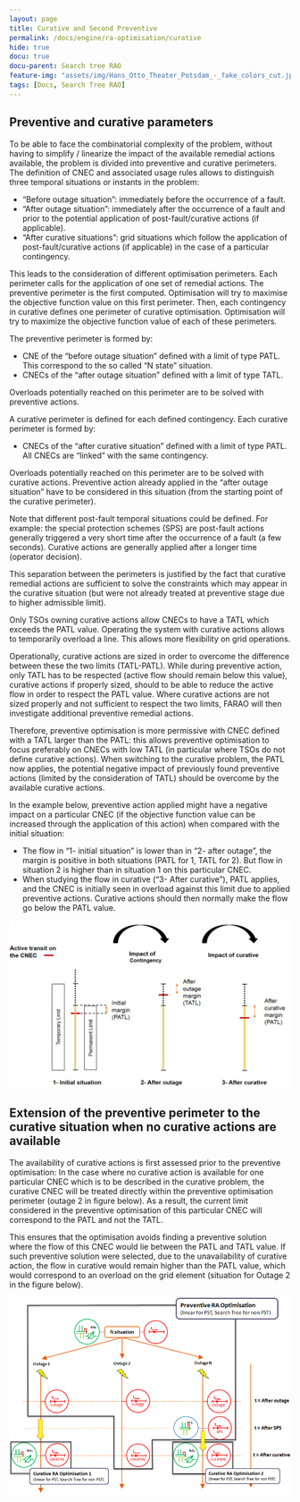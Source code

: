 ```yaml
---
layout: page
title: Curative and Second Preventive
permalink: /docs/engine/ra-optimisation/curative
hide: true
docu: true
docu-parent: Search tree RAO
feature-img: "assets/img/Hans_Otto_Theater_Potsdam_-_fake_colors_cut.jpg"
tags: [Docs, Search Tree RAO]
---
```


## Preventive and curative parameters

To be able to face the combinatorial complexity of the problem, without having to simplify / linearize the impact of 
the available remedial actions available, the problem is divided into preventive and curative perimeters.
The definition of CNEC and associated usage rules allows to distinguish three temporal situations or instants in the problem:

- “Before outage situation”: immediately before the occurrence of a fault. 
- “After outage situation”: immediately after the occurrence of a fault and prior to the potential application 
of post-fault/curative actions (if applicable).
- “After curative situations”: grid situations which follow the application of post-fault/curative actions 
(if applicable) in the case of a particular contingency.

This leads to the consideration of different optimisation perimeters. Each perimeter calls for the application of one 
set of remedial actions. The preventive perimeter is the first computed. Optimisation will try to maximise the objective 
function value on this first perimeter. Then, each contingency in curative defines one perimeter of curative optimisation. 
Optimisation will try to maximize the objective function value of each of these perimeters.

The preventive perimeter is formed by:

- CNE of the “before outage situation” defined with a limit of type PATL. This correspond to the so called “N state” situation. 
- CNECs of the “after outage situation” defined with a limit of type TATL.

Overloads potentially reached on this perimeter are to be solved with preventive actions.

A curative perimeter is defined for each defined contingency. Each curative perimeter is formed by:
- CNECs of the “after curative situation” defined with a limit of type PATL. All CNECs are “linked” with the same contingency.

Overloads potentially reached on this perimeter are to be solved with curative actions. Preventive action already applied 
in the “after outage situation” have to be considered in this situation (from the starting point of the curative perimeter).

Note that different post-fault temporal situations could be defined. For example: the special protection schemes (SPS) 
are post-fault actions generally triggered a very short time after the occurrence of a fault (a few seconds). Curative 
actions are generally applied after a longer time (operator decision).

This separation between the perimeters is justified by the fact that curative remedial actions are sufficient to solve 
the constraints which may appear in the curative situation (but were not already treated at preventive stage due to higher 
admissible limit).

Only TSOs owning curative actions allow CNECs to have a TATL which exceeds the PATL value. Operating the system with 
curative actions allows to temporarily overload a line. This allows more flexibility on grid operations.

Operationally, curative actions are sized in order to overcome the difference between these the two limits (TATL-PATL). 
While during preventive action, only TATL has to be respected (active flow should remain below this value), curative 
actions if properly sized, should to be able to reduce the active flow in order to respect the PATL value. 
Where curative actions are not sized properly and not sufficient to respect the two limits, FARAO will then investigate 
additional preventive remedial actions.

Therefore, preventive optimisation is more permissive with CNEC defined with a TATL larger than the PATL: this allows 
preventive optimisation to focus preferably on CNECs with low TATL (in particular where TSOs do not define curative 
actions). When switching to the curative problem, the PATL now applies, the potential negative impact of previously 
found preventive actions (limited by the consideration of TATL) should be overcome by the available curative actions.

In the example below, preventive action applied might have a negative impact on a particular CNEC (if the objective function 
value can be increased through the application of this action) when compared with the initial situation: 

- The flow in “1- initial situation” is lower than in “2- after outage”, the margin is positive in both situations 
(PATL for 1, TATL for 2). But flow in situation 2 is higher than in situation 1 on this particular CNEC.
- When studying the flow in curative (“3- After curative”), PATL applies, and the CNEC is initially seen in overload 
against this limit due to applied preventive actions. Curative actions should then normally make the flow go below the PATL value.

![Different thresholds for different instants](/assets/img/curative1.png)

## Extension of the preventive perimeter to the curative situation when no curative actions are available

The availability of curative actions is first assessed prior to the preventive optimisation:
In the case where no curative action is available for one particular CNEC which is to be described in the curative 
problem, the curative CNEC will be treated directly within the preventive optimisation perimeter (outage 2 in figure below).
As a result, the current limit considered in the preventive optimisation of this particular CNEC will correspond 
to the PATL and not the TATL.

This ensures that the optimisation avoids finding a preventive solution where the flow of this CNEC would lie between 
the PATL and TATL value. If such preventive solution were selected, due to the unavailability of curative action, the 
flow in curative would remain higher than the PATL value, which would correspond to an overload on the grid element 
(situation for Outage 2 in the figure below).

![Curative CNEC in preventive example](/assets/img/curative2.png)